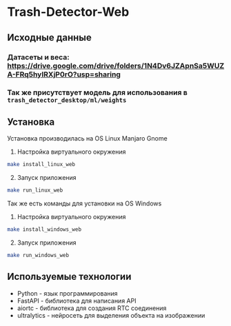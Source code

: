 # Trash-Detector-Web

## Исходные данные

### Датасеты и веса: https://drive.google.com/drive/folders/1N4Dv6JZApnSa5WUZA-FRq5hyIRXjP0rO?usp=sharing

### Так же присутствует модель для использования в ```trash_detector_desktop/ml/weights```

## Установка

Установка производилась на OS Linux Manjaro Gnome

1. Настройка виртуального окружения
```bash
make install_linux_web
```

2. Запуск приложения
```bash
make run_linux_web
```

Так же есть команды для установки на ОS Windows

1. Настройка виртуального окружения
```bash
make install_windows_web
```

2. Запуск приложения
```bash
make run_windows_web
```

## Используемые технологии

- Python - язык программирования
- FastAPI - библиотека для написания API
- aiortc - библиотека для создания RTC соединения
- ultralytics - нейросеть для выделения объекта на изображении
